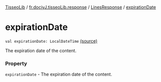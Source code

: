 [TisseoLib](../../index.md) / [fr.docjyJ.tisseoLib.response](../index.md) / [LinesResponse](index.md) / [expirationDate](./expiration-date.md)

# expirationDate

`val expirationDate: LocalDateTime` [(source)](https://github.com/docjyj/tisseoLib/tree/master/src/main/kotlin/fr/docjyJ/tisseoLib/response/LinesResponse.kt#L18)

The expiration date of the content.

### Property

`expirationDate` - The expiration date of the content.